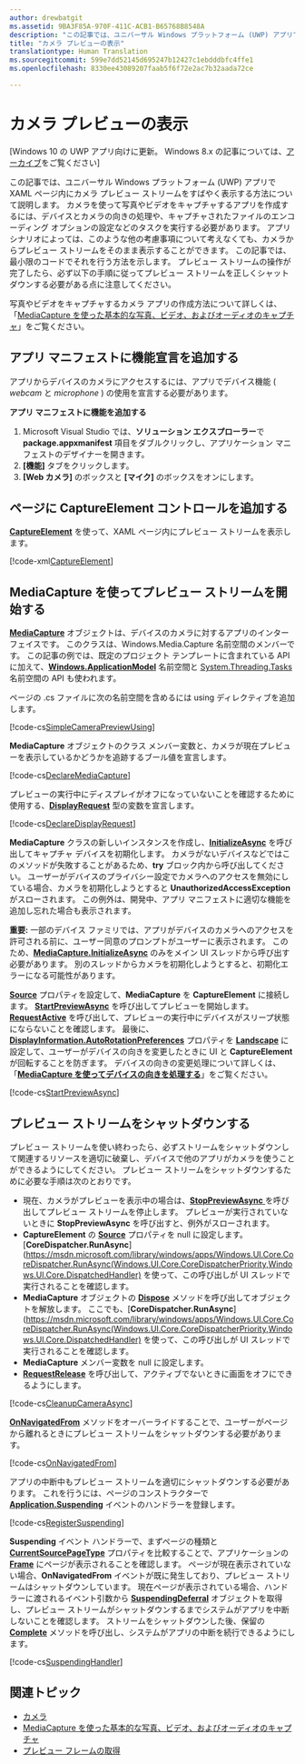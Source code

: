 ```yaml
---
author: drewbatgit
ms.assetid: 9BA3F85A-970F-411C-ACB1-B65768B8548A
description: "この記事では、ユニバーサル Windows プラットフォーム (UWP) アプリで XAML ページ内にカメラ プレビュー ストリームをすばやく表示する方法について説明します。"
title: "カメラ プレビューの表示"
translationtype: Human Translation
ms.sourcegitcommit: 599e7dd52145d695247b12427c1ebdddbfc4ffe1
ms.openlocfilehash: 8330ee43089207faab5f6f72e2ac7b32aada72ce

---
```


# カメラ プレビューの表示

\[Windows 10 の UWP アプリ向けに更新。 Windows 8.x の記事については、[アーカイブ](http://go.microsoft.com/fwlink/p/?linkid=619132)をご覧ください\]

この記事では、ユニバーサル Windows プラットフォーム (UWP) アプリで XAML ページ内にカメラ プレビュー ストリームをすばやく表示する方法について説明します。 カメラを使って写真やビデオをキャプチャするアプリを作成するには、デバイスとカメラの向きの処理や、キャプチャされたファイルのエンコーディング オプションの設定などのタスクを実行する必要があります。 アプリ シナリオによっては、このような他の考慮事項について考えなくても、カメラからプレビュー ストリームをそのまま表示することができます。 この記事では、最小限のコードでそれを行う方法を示します。 プレビュー ストリームの操作が完了したら、必ず以下の手順に従ってプレビュー ストリームを正しくシャットダウンする必要がある点に注意してください。

写真やビデオをキャプチャするカメラ アプリの作成方法について詳しくは、「[MediaCapture を使った基本的な写真、ビデオ、およびオーディオのキャプチャ](basic-photo-video-and-audio-capture-with-MediaCapture.md)」をご覧ください。

## アプリ マニフェストに機能宣言を追加する

アプリからデバイスのカメラにアクセスするには、アプリでデバイス機能 ( *webcam* と *microphone* ) の使用を宣言する必要があります。 

**アプリ マニフェストに機能を追加する**

1.  Microsoft Visual Studio では、**ソリューション エクスプローラー**で **package.appxmanifest** 項目をダブルクリックし、アプリケーション マニフェストのデザイナーを開きます。
2.  **[機能]** タブをクリックします。
3.  **[Web カメラ]** のボックスと **[マイク]** のボックスをオンにします。

## ページに CaptureElement コントロールを追加する

[**CaptureElement**](https://msdn.microsoft.com/library/windows/apps/br209278) を使って、XAML ページ内にプレビュー ストリームを表示します。

[!code-xml[CaptureElement](./code/SimpleCameraPreview_Win10/cs/MainPage.xaml#SnippetCaptureElement)]



## MediaCapture を使ってプレビュー ストリームを開始する

[**MediaCapture**](https://msdn.microsoft.com/library/windows/apps/br241124) オブジェクトは、デバイスのカメラに対するアプリのインターフェイスです。 このクラスは、Windows.Media.Capture 名前空間のメンバーです。 この記事の例では、既定のプロジェクト テンプレートに含まれている API に加えて、[**Windows.ApplicationModel**](https://msdn.microsoft.com/library/windows/apps/br224691) 名前空間と [System.Threading.Tasks](https://msdn.microsoft.com/library/windows/apps/xaml/system.threading.tasks.aspx) 名前空間の API も使われます。

ページの .cs ファイルに次の名前空間を含めるには using ディレクティブを追加します。

[!code-cs[SimpleCameraPreviewUsing](./code/SimpleCameraPreview_Win10/cs/MainPage.xaml.cs#SnippetSimpleCameraPreviewUsing)]

**MediaCapture** オブジェクトのクラス メンバー変数と、カメラが現在プレビューを表示しているかどうかを追跡するブール値を宣言します。 

[!code-cs[DeclareMediaCapture](./code/SimpleCameraPreview_Win10/cs/MainPage.xaml.cs#SnippetDeclareMediaCapture)]

プレビューの実行中にディスプレイがオフになっていないことを確認するために使用する、[**DisplayRequest**](https://msdn.microsoft.com/library/windows/apps/Windows.System.Display.DisplayRequest) 型の変数を宣言します。

[!code-cs[DeclareDisplayRequest](./code/SimpleCameraPreview_Win10/cs/MainPage.xaml.cs#SnippetDeclareDisplayRequest)]

**MediaCapture** クラスの新しいインスタンスを作成し、[**InitializeAsync**](https://msdn.microsoft.com/library/windows/apps/br226598) を呼び出してキャプチャ デバイスを初期化します。 カメラがないデバイスなどではこのメソッドが失敗することがあるため、**try** ブロック内から呼び出してください。 ユーザーがデバイスのプライバシー設定でカメラへのアクセスを無効にしている場合、カメラを初期化しようとすると **UnauthorizedAccessException** がスローされます。 この例外は、開発中、アプリ マニフェストに適切な機能を追加し忘れた場合も表示されます。

**重要:** 一部のデバイス ファミリでは、アプリがデバイスのカメラへのアクセスを許可される前に、ユーザー同意のプロンプトがユーザーに表示されます。 このため、[**MediaCapture.InitializeAsync**](https://msdn.microsoft.com/library/windows/apps/br226598) のみをメイン UI スレッドから呼び出す必要があります。 別のスレッドからカメラを初期化しようとすると、初期化エラーになる可能性があります。

[**Source**](https://msdn.microsoft.com/library/windows/apps/br209280) プロパティを設定して、**MediaCapture** を **CaptureElement** に接続します。 [**StartPreviewAsync**](https://msdn.microsoft.com/library/windows/apps/br226613) を呼び出してプレビューを開始します。 [**RequestActive**](https://msdn.microsoft.com/library/windows/apps/Windows.System.Display.DisplayRequest.RequestActive) を呼び出して、プレビューの実行中にデバイスがスリープ状態にならないことを確認します。 最後に、[**DisplayInformation.AutoRotationPreferences**](https://msdn.microsoft.com/library/windows/apps/Windows.Graphics.Display.DisplayInformation.AutoRotationPreferences) プロパティを [**Landscape**](https://msdn.microsoft.com/library/windows/apps/Windows.Graphics.Display.DisplayOrientations) に設定して、ユーザーがデバイスの向きを変更したときに UI と **CaptureElement** が回転することを防ぎます。 デバイスの向きの変更処理について詳しくは、「[**MediaCapture を使ってデバイスの向きを処理する**](handle-device-orientation-with-mediacapture.md)」をご覧ください。  

[!code-cs[StartPreviewAsync](./code/SimpleCameraPreview_Win10/cs/MainPage.xaml.cs#SnippetStartPreviewAsync)]


## プレビュー ストリームをシャットダウンする

プレビュー ストリームを使い終わったら、必ずストリームをシャットダウンして関連するリソースを適切に破棄し、デバイスで他のアプリがカメラを使うことができるようにしてください。 プレビュー ストリームをシャットダウンするために必要な手順は次のとおりです。

-   現在、カメラがプレビューを表示中の場合は、[**StopPreviewAsync** ](https://msdn.microsoft.com/library/windows/apps/br226622) を呼び出してプレビュー ストリームを停止します。 プレビューが実行されていないときに **StopPreviewAsync** を呼び出すと、例外がスローされます。
-   **CaptureElement** の [**Source**](https://msdn.microsoft.com/library/windows/apps/br209280) プロパティを null に設定します。 [**CoreDispatcher.RunAsync**](https://msdn.microsoft.com/library/windows/apps/Windows.UI.Core.CoreDispatcher.RunAsync(Windows.UI.Core.CoreDispatcherPriority,Windows.UI.Core.DispatchedHandler) を使って、この呼び出しが UI スレッドで実行されることを確認します。
-   **MediaCapture** オブジェクトの [**Dispose**](https://msdn.microsoft.com/library/windows/apps/dn278858) メソッドを呼び出してオブジェクトを解放します。 ここでも、[**CoreDispatcher.RunAsync**](https://msdn.microsoft.com/library/windows/apps/Windows.UI.Core.CoreDispatcher.RunAsync(Windows.UI.Core.CoreDispatcherPriority,Windows.UI.Core.DispatchedHandler) を使って、この呼び出しが UI スレッドで実行されることを確認します。
-   **MediaCapture** メンバー変数を null に設定します。
-   [**RequestRelease**](https://msdn.microsoft.com/library/windows/apps/Windows.System.Display.DisplayRequest.RequestRelease) を呼び出して、アクティブでないときに画面をオフにできるようにします。

[!code-cs[CleanupCameraAsync](./code/SimpleCameraPreview_Win10/cs/MainPage.xaml.cs#SnippetCleanupCameraAsync)]

[**OnNavigatedFrom**](https://msdn.microsoft.com/library/windows/apps/br227507) メソッドをオーバーライドすることで、ユーザーがページから離れるときにプレビュー ストリームをシャットダウンする必要があります。

[!code-cs[OnNavigatedFrom](./code/SimpleCameraPreview_Win10/cs/MainPage.xaml.cs#SnippetOnNavigatedFrom)]

アプリの中断中もプレビュー ストリームを適切にシャットダウンする必要があります。 これを行うには、ページのコンストラクターで [**Application.Suspending**](https://msdn.microsoft.com/library/windows/apps/br205860) イベントのハンドラーを登録します。

[!code-cs[RegisterSuspending](./code/SimpleCameraPreview_Win10/cs/MainPage.xaml.cs#SnippetRegisterSuspending)]

**Suspending** イベント ハンドラーで、まずページの種類と [**CurrentSourcePageType**](https://msdn.microsoft.com/library/windows/apps/hh702390) プロパティを比較することで、アプリケーションの [**Frame**](https://msdn.microsoft.com/library/windows/apps/br242682) にページが表示されることを確認します。 ページが現在表示されていない場合、**OnNavigatedFrom** イベントが既に発生しており、プレビュー ストリームはシャットダウンしています。 現在ページが表示されている場合、ハンドラーに渡されるイベント引数から [**SuspendingDeferral**](https://msdn.microsoft.com/library/windows/apps/br224684) オブジェクトを取得し、プレビュー ストリームがシャットダウンするまでシステムがアプリを中断しないことを確認します。 ストリームをシャットダウンした後、保留の [**Complete**](https://msdn.microsoft.com/library/windows/apps/br224685) メソッドを呼び出し、システムがアプリの中断を続行できるようにします。

[!code-cs[SuspendingHandler](./code/SimpleCameraPreview_Win10/cs/MainPage.xaml.cs#SnippetSuspendingHandler)]


## 関連トピック

* [カメラ](camera.md)
* [MediaCapture を使った基本的な写真、ビデオ、およびオーディオのキャプチャ](basic-photo-video-and-audio-capture-with-MediaCapture.md)
* [プレビュー フレームの取得](get-a-preview-frame.md)



<!--HONumber=Aug16_HO3-->


